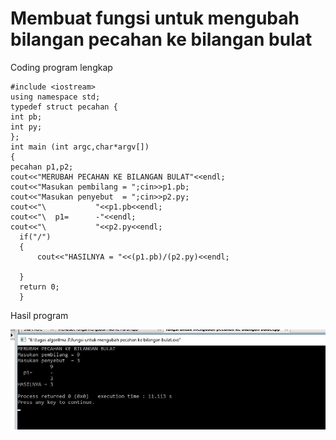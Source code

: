 # Membuat fungsi untuk mengubah bilangan pecahan ke bilangan bulat 

Coding program lengkap

    #include <iostream>
    using namespace std;
    typedef struct pecahan {
    int pb;
    int py;
    };
    int main (int argc,char*argv[])
    {
    pecahan p1,p2;
    cout<<"MERUBAH PECAHAN KE BILANGAN BULAT"<<endl;
    cout<<"Masukan pembilang = ";cin>>p1.pb;
    cout<<"Masukan penyebut  = ";cin>>p2.py;
    cout<<"\           "<<p1.pb<<endl;
    cout<<"\  p1=      -"<<endl;
    cout<<"\           "<<p2.py<<endl;
      if("/")
      {
          cout<<"HASILNYA = "<<(p1.pb)/(p2.py)<<endl;

      }
      return 0;
      }


Hasil program

![img](https://raw.githubusercontent.com/MUTIARAIZMI/membuat-fungsi-untuk-mengubah-bilangan-pecahan-ke-bilangan-bulat-/master/pecahan%20ke%20bulat.jpg)
